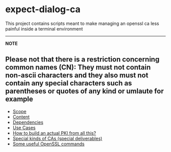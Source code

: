 # expect-dialog-ca
This project contains scripts meant to make managing an openssl ca less painful inside a terminal environment

---
**NOTE**

Please not that there is a restriction concerning common names (CN): They must not contain non-ascii characters and they also must not contain any special characters such as parentheses or quotes of any kind or umlaute for example
---

* [Scope](scope.md)
* [Content](content.md)
* [Dependencies](dependencies.md)
* [Use Cases](usecases.md)
* [How to build an actual PKI from all this?](buildpki.md)
* [Special kinds of CAs (special deliverables)](specialdeliverables.md)
* [Some useful OpenSSL commands](sslcommands.md)

